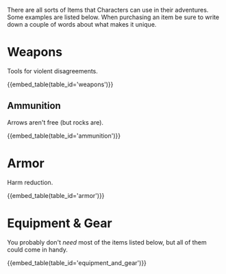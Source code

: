There are all sorts of Items that Characters can use in their adventures.
Some examples are listed below. When purchasing an item be sure to write
down a couple of words about what makes it unique.

# Weapons
Tools for violent disagreements.

{{embed_table(table_id='weapons')}}

## Ammunition
Arrows aren't free (but rocks are).

{{embed_table(table_id='ammunition')}}

# Armor
Harm reduction.

{{embed_table(table_id='armor')}}

# Equipment & Gear
You probably don't *need* most of the items listed below, but all of them
could come in handy.

{{embed_table(table_id='equipment_and_gear')}}
